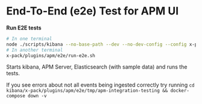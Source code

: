# End-To-End (e2e) Test for APM UI

**Run E2E tests**


```sh
# In one terminal
node ./scripts/kibana --no-base-path --dev --no-dev-config --config x-pack/plugins/apm/e2e/ci/kibana.e2e.yml
# In another terminal
x-pack/plugins/apm/e2e/run-e2e.sh
```

Starts kibana, APM Server, Elasticsearch (with sample data) and runs the tests.

If you see errors about not all events being ingested correctly try running `cd kibana/x-pack/plugins/apm/e2e/tmp/apm-integration-testing && docker-compose down -v`
